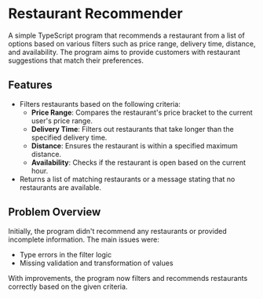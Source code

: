 # Restaurant Recommender

A simple TypeScript program that recommends a restaurant from a list of options based on various filters such as price range, delivery time, distance, and availability. The program aims to provide customers with restaurant suggestions that match their preferences.

## Features

- Filters restaurants based on the following criteria:
  - **Price Range**: Compares the restaurant's price bracket to the current user's price range.
  - **Delivery Time**: Filters out restaurants that take longer than the specified delivery time.
  - **Distance**: Ensures the restaurant is within a specified maximum distance.
  - **Availability**: Checks if the restaurant is open based on the current hour.
- Returns a list of matching restaurants or a message stating that no restaurants are available.

## Problem Overview

Initially, the program didn't recommend any restaurants or provided incomplete information. The main issues were:

- Type errors in the filter logic
- Missing validation and transformation of values

With improvements, the program now filters and recommends restaurants correctly based on the given criteria.
